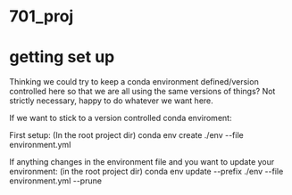 # 701_proj

# getting set up
Thinking we could try to keep a conda environment defined/version controlled here so that we are all using the same versions of things? Not strictly necessary, happy to do whatever we want here.  

If we want to stick to a version controlled conda enviroment:

First setup:
(In the root project dir) conda env create ./env --file environment.yml

If anything changes in the environment file and you want to update your environment:
(in the root project dir) conda env update --prefix ./env --file environment.yml --prune
